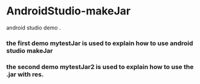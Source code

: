 # AndroidStudio-makeJar
android studio demo .
### the first demo mytestJar is used to explain how to use android studio makeJar
### the second demo mytestJar2 is used to explain how to use the .jar with res.
